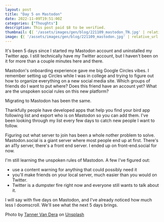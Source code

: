 ```yaml
---
layout: post
title: "Day 5 on Mastodon"
date: 2022-11-09T19:51:00Z
categories: ["Thoughts"]
description: This post paid $8 to be verified.
thumbnail: {{ '/assets/images/gen/blog/221109_mastodon_TN.jpg' | relative_url }}
image: {{ '/assets/images/gen/blog/221109_mastodon.jpg' | relative_url }}
---
```


It's been 5 days since I started my Mastodon account and uninstalled my Twitter app. I still technically have my Twitter account, but I haven't been on it for more than a couple minutes here and there. 

Mastodon's onboarding experience gave me big Google Circles vibes. I remember setting up Circles while I was in college and trying to figure out how to organize everything on a new social media site. Which groups of friends do I want to put where? Does this friend have an account yet? What are the unspoken social rules on this new platform? 

Migrating to Mastodon has been the same. 

Thankfully people have developed apps that help you find your bird app following list and export who is on Mastodon so you can add them. I've been looking through my list every few days to catch new people I want to follow. 

Figuring out what server to join has been a whole nother problem to solve. Mastodon.social is a giant server where most people end up at first. There's an a11y server, there's a front end server. I ended up on front-end.social for now. 

I'm still learning the unspoken rules of Mastodon. A few I've figured out: 
- use a content warning for anything that could possibly need it 
- you'll make friends on your local server, much easier than you would on Twitter. 
- Twitter is a dumpster fire right now and everyone still wants to talk about it. 

I will say with five days on Mastodon, and I've already noticed how much less I doomscroll. We'll see what the next 5 days brings.

<span class="unsplash-credit">Photo by <a href="https://unsplash.com/@tanner?utm_source=unsplash&utm_medium=referral&utm_content=creditCopyText">Tanner Van Dera</a> on <a href="https://unsplash.com/?utm_source=unsplash&utm_medium=referral&utm_content=creditCopyText">Unsplash</a></span>
  